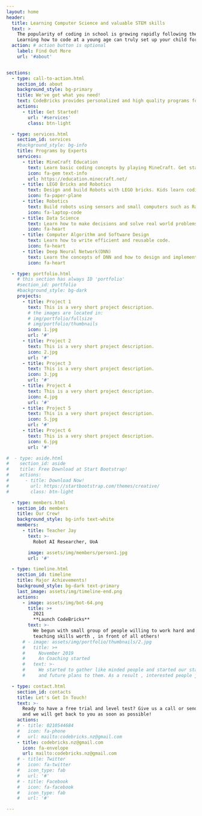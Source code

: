 ```yaml
---
layout: home
header:
  title: Learning Computer Science and valuable STEM skills
  text: >
    The popularity of coding in school is growing rapidly following the jobs trend in industry. 
    Learning how to code at a young age can truly set up your child for a lifetime of success. 
  action: # action button is optional
    label: Find Out More
    url: '#about'


sections:
  - type: call-to-action.html
    section_id: about
    background_style: bg-primary
    title: We've got what you need!
    text: CodeBricks provides personalized and high quality programs for teaching problem solving based on Computer Science. Our programs are developed by Robot AI Reseach Team from University of Auckland.  
    actions:
      - title: Get Started!
        url: '#services'
        class: btn-light

  - type: services.html
    section_id: services
    #background_style: bg-info
    title: Programs by Experts
    services:
      - title: MineCraft Education
        text: Learn basic coding concepts by playing MineCraft. Get started in blocks or text-based coding with Python.
        icon: fa-gem text-info
        url: https://education.minecraft.net/
      - title: LEGO Bricks and Robotics
        text: Design and build Robots with LEGO bricks. Kids learn coding and robot with a favorite building toy. 
        icon: fa-paper-plane
      - title: Robotics
        text: Build robots using sensors and small computers such as Raspberry Pi and Arduino.
        icon: fa-laptop-code
      - title: Data Science
        text: Learn how to make decisions and solve real world problems using measurable data-driven insights.
        icon: fa-heart
      - title: Computer Algorithm and Software Design
        text: Learn how to write efficient and reusable code. 
        icon: fa-heart
      - title: Deep Neural Network(DNN)
        text: Learn the concepts of DNN and how to design and implement your own DNN models.
        icon: fa-heart

  - type: portfolio.html
    # this section has always ID 'portfolio'
    #section_id: portfolio
    #background_style: bg-dark
    projects:
      - title: Project 1
        text: This is a very short project description.
        # the images are located in:
        # img/portfolio/fullsize
        # img/portfolio/thumbnails
        icon: 1.jpg
        url: '#'
      - title: Project 2
        text: This is a very short project description.
        icon: 2.jpg
        url: '#'
      - title: Project 3
        text: This is a very short project description.
        icon: 3.jpg
        url: '#'
      - title: Project 4
        text: This is a very short project description.
        icon: 4.jpg
        url: '#'
      - title: Project 5
        text: This is a very short project description.
        icon: 5.jpg
        url: '#'
      - title: Project 6
        text: This is a very short project description.
        icon: 6.jpg
        url: '#'

#  - type: aside.html
#    section_id: aside
#    title: Free Download at Start Bootstrap!
#    actions:
#      - title: Download Now!
#        url: https://startbootstrap.com/themes/creative/
#        class: btn-light

  - type: members.html
    section_id: members
    title: Our Crew!
    background_style: bg-info text-white
    members:
      - title: Teacher Jay
        text: >-
          Robot AI Researcher, UoA

        image: assets/img/members/person1.jpg
        url: '#'

  - type: timeline.html
    section_id: timeline
    title: Major Achievements!
    background_style: bg-dark text-primary
    last_image: assets/img/timeline-end.png
    actions:
      - image: assets/img/bot-64.png
        title: >+
          2021
          **Launch CodeBricks**
        text: >-
          We begun with small group of people willing to work hard and make our
          teaching skills worth , in front of all others!
      # - image: assets/img/portfolio/thumbnails/2.jpg
      #   title: >+
      #     November 2019
      #     An Coaching started
      #   text: >-
      #     We started to gather like minded people and started our stategies
      #     and future plans to them. As a result , interested people joined us!

  - type: contact.html
    section_id: contacts
    title: Let's Get In Touch!
    text: >-
      Ready to have a free trial and level test? Give us a call or send us an email
      and we will get back to you as soon as possible!
    actions:
    # - title: 0210544684
    #   icon: fa-phone
    #   url: mailto:codebricks.nz@gmail.com
    - title: codebricks.nz@gmail.com
      icon: fa-envelope
      url: mailto:codebricks.nz@gmail.com
    # - title: Twitter
    #   icon: fa-twitter
    #   icon_type: fab
    #   url: '#'
    # - title: Facebook
    #   icon: fa-facebook
    #   icon_type: fab
    #   url: '#'

---
```

